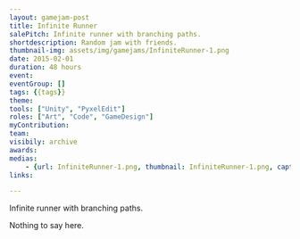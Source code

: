 ```yaml
---
layout: gamejam-post
title: Infinite Runner
salePitch: Infinite runner with branching paths.
shortdescription: Random jam with friends.
thumbnail-img: assets/img/gamejams/InfiniteRunner-1.png
date: 2015-02-01
duration: 48 hours
event: 
eventGroup: []
tags: {{tags}}
theme: 
tools: ["Unity", "PyxelEdit"]
roles: ["Art", "Code", "GameDesign"]
myContribution: 
team: 
visibily: archive
awards: 
medias: 
    - {url: InfiniteRunner-1.png, thumbnail: InfiniteRunner-1.png, caption: "The level breaks down behind the player!"}
links: 

---
```

Infinite runner with branching paths.

Nothing to say here.